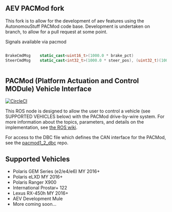 ## AEV PACMod fork

This fork is to allow for the development of aev features using the AutonomouStuff PACMod code base. Development is undertaken on branch, to allow for a pull request at some point.

Signals available via pacmod

 ```cpp 
 
 BrakeCmdMsg    static_cast<uint16_t>(1000.0 * brake_pct)
 SteerCmdMsg    static_cast<int32_t>(1000.0 * steer_pos), (uint32_t)(1000.0 * steer_spd)

 
 
 ```

## PACMod (Platform Actuation and Control MODule) Vehicle Interface #

[![CircleCI](https://circleci.com/gh/astuff/pacmod/tree/master.svg?style=svg)](https://circleci.com/gh/astuff/pacmod/tree/master)

This ROS node is designed to allow the user to control a vehicle (see SUPPORTED VEHICLES below) with the PACMod drive-by-wire system. For more information about the topics, parameters, and details on the implementation, see [the ROS wiki](http://wiki.ros.org/pacmod).

For access to the DBC file which defines the CAN interface for the PACMod, see the [pacmod1_2_dbc](https://github.com/astuff/pacmod1_2_dbc) repo.

## Supported Vehicles ##

- Polaris GEM Series (e2/e4/e6) MY 2016+
- Polaris eLXD MY 2016+
- Polaris Ranger X900
- International Prostar+ 122
- Lexus RX-450h MY 2016+
- AEV Development Mule
- More coming soon...
